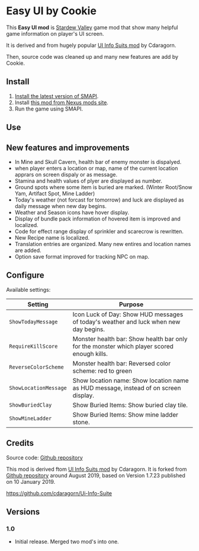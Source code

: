 Easy UI by Cookie
========

This **Easy UI mod** is [Stardew Valley](http://stardewvalley.net/) game mod
that show many helpful game information on player's UI screen.

It is derived and from hugely popular
[UI Info Suits mod](https://www.nexusmods.com/stardewvalley/mods/1150) by Cdaragorn.

Then, source code was cleaned up and many new features are add by Cookie.

## Install
1. [Install the latest version of SMAPI](https://smapi.io).
2. Install [this mod from Nexus mods site](http://www.nexusmods.com/stardewvalley/mods/???).
3. Run the game using SMAPI.

## Use

## New features and improvements

* In Mine and Skull Cavern, health bar of enemy monster is dispalyed.
* when player enters a location or map, name of the current location 
apprars on screen dispaly or as message. 
* Stamina and health values of plyer are displayed as number.
* Ground spots where some item is buried are marked. (Winter Root/Snow Yam, Artifact Spot, Mine Ladder)
* Today's weather (not forcast for tomorrow) and luck are displayed as daily message when new day begins.
* Weather and Season icons have hover display.
* Display of bundle pack information of hovered item is improved and localized.
* Code for effect range display of sprinkler and scarecrow is rewritten.
* New Recipe name is localized.
* Translation entries are organized. Many new entires and location names are added.
* Option save format improved for tracking NPC on map.

## Configure

Available settings:

Setting                     | Purpose
----------------------------|-----------
`ShowTodayMessage`        | Icon Luck of Day: Show HUD messages of today's weather and luck when new day begins.
`RequireKillScore`        | Monster health bar: Show health bar only for the monster which player scored enough kills.
`ReverseColorScheme`      | Monster health bar: Reversed color scheme: red to green
`ShowLocationMessage`     | Show location name: Show location name as HUD message, instead of on screen display.
`ShowBuriedClay`          | Show Buried Items: Show buried clay tile.
`ShowMineLadder`          | Show Buried Items: Show mine ladder stone.

## Credits
Source code: [Github repository](https://github.com/qqkookie/StardewEasyUI/)

This mod is derived ftom [UI Info Suits mod](https://www.nexusmods.com/stardewvalley/mods/1150) by Cdaragorn.
It is forked from [Github repository](https://github.com/cdaragorn/Ui-Info-Suite)
around August 2019, based on Version 1.7.23 published on 10 January 2019.

https://github.com/cdaragorn/Ui-Info-Suite

## Versions

### 1.0
* Initial release. Merged two mod's into one.
